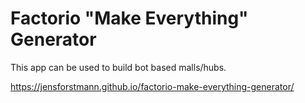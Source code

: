 # Factorio "Make Everything" Generator

This app can be used to build bot based malls/hubs.

https://jensforstmann.github.io/factorio-make-everything-generator/

